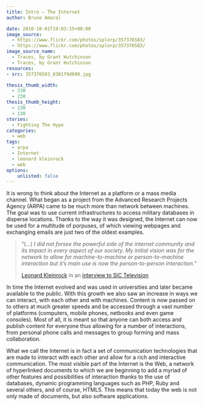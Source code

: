```yaml
---
title: Intro – The Internet
author: Bruno Amaral

date: 2010-10-01T19:03:15+00:00
image_source:
  - https://www.flickr.com/photos/splorp/357376583/
  - https://www.flickr.com/photos/splorp/357376583/
image_source_name:
  - Traces, by Grant Hutchinson
  - Traces, by Grant Hutchinson
resources: 
- src: 357376583_8381f9d690.jpg

thesis_thumb_width:
  - 230
  - 230
thesis_thumb_height:
  - 130
  - 130
stories: 
  - Fighting The Hype
categories: 
  - web
tags:
  - arpa
  - Internet
  - leonard kleinrock
  - web
options:
    unlisted: false
---
```

It is wrong to think about the Internet as a platform or a mass media channel. What began as a project from the Advanced Research Projects Agency (ARPA) came to be much more than network between machines. The goal was to use current infrastructures to access military databases in disperse locations. Thanks to the way it was designed, the Internet can now be used for a multitude of porpuses, of which viewing webpages and exchanging emails are just two of the oldest examples.

<blockquote class="right">
  <p>
    “(&#8230;) <em>I did not forsee the powerful side of the internet community and its impact in every aspect of our society. My initial vision was for the network to allow for machine-to-machine or person-to-machine interaction but it&#8217;s main use is now the person-to-person interaction.</em>”
  </p>
  
  <p>
    <a href="https://www.cs.ucla.edu/~lk/">Leonard Kleinrock</a> in an <a href="https://sic.sapo.pt/online/noticias/vida/especiais/40anosinternet/Leonard+Kleinrock+um+dos+pais+da+Internet+em+entrevista+exclusiva+a+SIC.htm">interview to SIC Television </a>
  </p>
</blockquote>

In time the Internet evolved and was used in universities and later became available to the public. With this growth we also saw an increase in ways we can interact, with each other and with machines. Content is now passed on to others at much greater speeds and be accessed through a vast number of platforms (computers, mobile phones, netbooks and even game consoles). Most of all, it is meant so that anyone can both access and publish content for everyone thus allowing for a number of interactions, from personal phone calls and messages to group forming and mass collaboration.

What we call the Internet is in fact a set of communication technologies that are made to interact with each other and allow for a rich and interactive communication. The most visible part of the Internet is the Web, a network of hyperlinked documents to which we are beginning to add a myriad of other features and possibilities of interaction thanks to the use of databases, dynamic programming languages such as PHP, Ruby and several others, and of course, HTML5. This means that today the web is not only made of documents, but also software applications.


